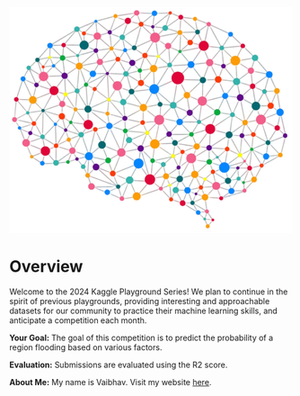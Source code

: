 <!-- ![Kaggle Logo](https://www.kaggle.com/static/images/site-logo.png) -->

![Logo](/assets/file2.png)

# Overview

Welcome to the 2024 Kaggle Playground Series! We plan to continue in the spirit of previous playgrounds, providing interesting and approachable datasets for our community to practice their machine learning skills, and anticipate a competition each month.

**Your Goal:** The goal of this competition is to predict the probability of a region flooding based on various factors.

**Evaluation:**
Submissions are evaluated using the R2 score.

**About Me:**
My name is Vaibhav. Visit my website [here](https://vaibhav.vercel.app/).
